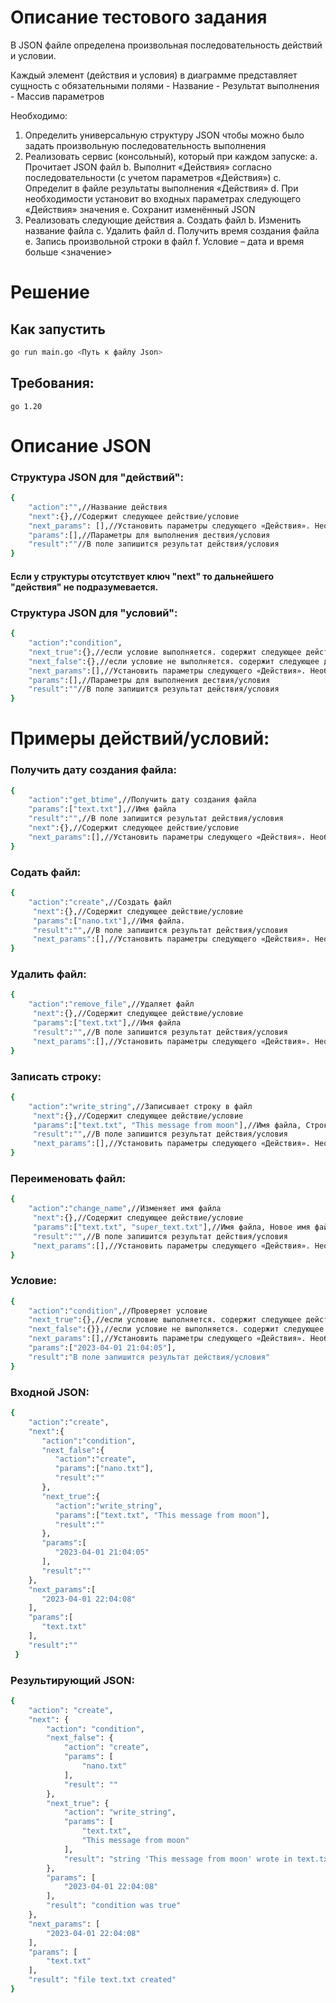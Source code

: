 # Описание тестового задания
   
   В JSON файле определена произвольная последовательность действий и условии.
   
   Каждый элемент (действия и условия) в диаграмме представляет сущность с обязательными полями
	- Название
    - Результат выполнения 
    - Массив параметров 

Необходимо:
1.	Определить универсальную структуру JSON чтобы можно было задать произвольную последовательность выполнения
2.	Реализовать сервис (консольный), который при каждом запуске:
a.	Прочитает JSON файл
b.	Выполнит «Действия» согласно последовательности (с учетом параметров «Действия») 
c.	Определит в файле результаты выполнения «Действия»
d.	При необходимости установит во входных параметрах следующего «Действия» значения
e.	Сохранит изменённый JSON
3.	Реализовать следующие действия
a.	Создать файл
b.	Изменить название файла
c.	Удалить файл 
d.	Получить время создания файла
e.	Запись произвольной строки в файл
f.	Условие – дата и время больше <значение> 

  # Решение
  
  ## Как запустить
  ```sh
  go run main.go <Путь к файлу Json>
  ```
  
 ## Требования:
    go 1.20
    
    
 # Описание JSON
    
### Структура JSON для "действий":
```sh
{
    "action":"",//Название действия
    "next":{},//Содержит следующее действие/условие
    "next_params": [],//Установить параметры следующего «Действия». Необходимо учитывать следующее действие.
    "params":[],//Параметры для выполнения дествия/условия
    "result":""//В поле запишится результат действия/условия
}
```
#### Если у структуры отсутствует ключ "next" то дальнейшего "действия" не подразумевается.

### Структура JSON для "условий":
```sh
{
    "action":"condition", 
    "next_true":{},//если условие выполняется. содержит следующее действие/условие
    "next_false":{},//если условие не выполняется. содержит следующее действие/условие
    "next_params":[],//Установить параметры следующего «Действия». Необходимо учитывать следующее действие.
    "params":[],//Параметры для выполнения дествия/условия
    "result":""//В поле запишится результат действия/условия
}
```
# Примеры действий/условий:

### Получить дату создания файла:
```sh
{
    "action":"get_btime",//Получить дату создания файла
    "params":["text.txt"],//Имя файла
    "result":"",//В поле запишится результат действия/условия
    "next":{},//Содержит следующее действие/условие
    "next_params":[],//Установить параметры следующего «Действия». Необходимо учитывать следующее действие.
}
```
### Содать файл:
```sh
{
    "action":"create",//Создать файл
     "next":{},//Содержит следующее действие/условие
     "params":["nano.txt"],//Имя файла.
     "result":"",//В поле запишится результат действия/условия
     "next_params":[],//Установить параметры следующего «Действия». Необходимо учитывать следующее действие.
}
```
### Удалить файл:
```sh
{
    "action":"remove_file",//Удаляет файл
     "next":{},//Содержит следующее действие/условие
     "params":["text.txt"],//Имя файла
     "result":"",//В поле запишится результат действия/условия
     "next_params":[],//Установить параметры следующего «Действия». Необходимо учитывать следующее действие.
}
```
### Записать строку:
```sh
{
    "action":"write_string",//Записывает строку в файл
     "next":{},//Содержит следующее действие/условие
     "params":["text.txt", "This message from moon"],//Имя файла, Строка для записи
     "result":"",//В поле запишится результат действия/условия
     "next_params":[],//Установить параметры следующего «Действия». Необходимо учитывать следующее действие.
}
```
### Переименовать файл:
```sh
{
    "action":"change_name",//Изменяет имя файла
     "next":{},//Содержит следующее действие/условие
     "params":["text.txt", "super_text.txt"],//Имя файла, Новое имя файла.
     "result":"",//В поле запишится результат действия/условия
     "next_params":[],//Установить параметры следующего «Действия». Необходимо учитывать следующее действие.
}
```
### Условие:
```sh
{
    "action":"condition",//Проверяет условие
    "next_true":{},//если условие выполняется. содержит следующее действие/условие
    "next_false":{}},//если условие не выполняется. содержит следующее действие/условие
    "next_params":[],//Установить параметры следующего «Действия». Необходимо учитывать следующее действие.
    "params":["2023-04-01 21:04:05"],
    "result":"В поле запишится результат действия/условия"
}
```
### Входной JSON:
```sh
{
    "action":"create",
    "next":{
       "action":"condition",
       "next_false":{
          "action":"create",
          "params":["nano.txt"],
          "result":""
       },
       "next_true":{
          "action":"write_string",
          "params":["text.txt", "This message from moon"],
          "result":""
       },
       "params":[
          "2023-04-01 21:04:05"
       ],
       "result":""
    },
    "next_params":[
       "2023-04-01 22:04:08"
    ],
    "params":[
       "text.txt"
    ],
    "result":""
 }
 ```
 
### Результирующий JSON:
```sh
{
    "action": "create",
    "next": {
        "action": "condition",
        "next_false": {
            "action": "create",
            "params": [
                "nano.txt"
            ],
            "result": ""
        },
        "next_true": {
            "action": "write_string",
            "params": [
                "text.txt",
                "This message from moon"
            ],
            "result": "string 'This message from moon' wrote in text.txt"
        },
        "params": [
            "2023-04-01 22:04:08"
        ],
        "result": "condition was true"
    },
    "next_params": [
        "2023-04-01 22:04:08"
    ],
    "params": [
        "text.txt"
    ],
    "result": "file text.txt created"
}
```